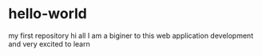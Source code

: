 # hello-world
my first repository
hi all I am a biginer to this web application development and very excited to learn 
